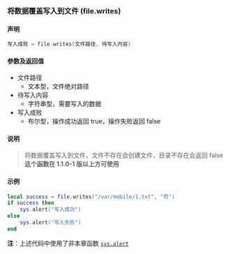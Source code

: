 ### 将数据覆盖写入到文件 \(**file\.writes**\)


#### 声明
```lua
写入成败 = file.writes(文件路径, 待写入内容)
```


#### 参数及返回值
- 文件路径
    - 文本型，文件绝对路径
- 待写入内容
    - 字符串型，需要写入的数据
- 写入成败
    - 布尔型，操作成功返回 true，操作失败返回 false


#### 说明
> 将数据覆盖写入到文件，文件不存在会创建文件，目录不存在会返回 false  
> **这个函数在 1\.1\.0\-1 版以上方可使用**  


#### 示例  
```lua
local success = file.writes("/var/mobile/1.txt", "苟")
if success then
    sys.alert("写入成功")
else
    sys.alert("写入失败")
end
```
**注**：上述代码中使用了非本章函数 [`sys.alert`](/Handbook/sys/sys.alert.md)  

